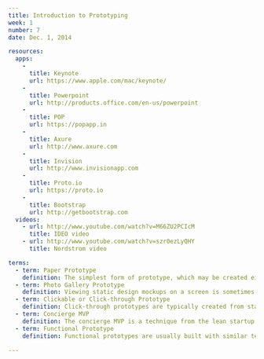 ```yaml
---
title: Introduction to Prototyping
week: 1
number: 7
date: Dec. 1, 2014

resources:
  apps:
    -
      title: Keynote
      url: https://www.apple.com/mac/keynote/
    -
      title: Powerpoint
      url: http://products.office.com/en-us/powerpoint
    -
      title: POP
      url: https://popapp.in
    -
      title: Axure
      url: http://www.axure.com
    -
      title: Invision
      url: http://www.invisionapp.com
    -
      title: Proto.io
      url: https://proto.io
    -
      title: Bootstrap
      url: http://getbootstrap.com
  videos:
    - url: http://www.youtube.com/watch?v=M66ZU2PCIcM
      title: IDEO video
    - url: http://www.youtube.com/watch?v=szr0ezLyQHY
      title: Nordstrom video

terms:
  - term: Paper Prototype
    definition: The simplest form of prototype, which may be created either with sketching or by printing out wireframes or comps. They can be made interactive by manipulating them manually.
  - term: Photo Gallery Prototype
    definition: Viewing static design mockups on a screen is sometimes referred to as a “photo gallery” prototype. It is not interactive, but can provide a good idea of what the interfaces will look like in situ.
  - term: Clickable or Click-through Prototype
    definition: Click-through prototypes are typically created from static sketches or images but they are made partially interactive by putting clickable “hotspots” on them. Some examples of software that enables this are the POP app and InVision App.
  - term: Concierge MVP
    definition: The concierge MVP is a technique from the lean startup world that prototypes the business end of the product through manual means. For example, a concierge MVP of an e-commerce site may require the owner to purchase inventory after a user orders and deliver it by hand to the customer.
  - term: Functional Prototype
    definition: Functional prototypes are usually built with similar technology as the final version, but they are incomplete. These are useful in the later stages of prototyping or when more technology is required to test a design.

---
```


